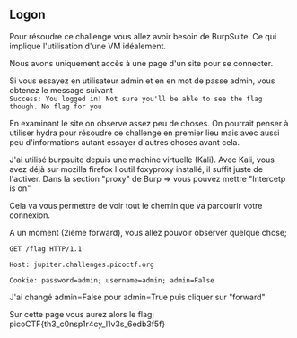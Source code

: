 ## Logon

Pour résoudre ce challenge vous allez avoir besoin de BurpSuite. 
Ce qui implique l'utilisation d'une VM idéalement. 


Nous avons uniquement accès à une page d'un site pour se connecter. 

Si vous essayez en utilisateur admin et en en mot de passe admin, vous obtenez le message suivant   
```Success: You logged in! Not sure you'll be able to see the flag though. No flag for you ```

En examinant le site on observe assez peu de choses. On pourrait penser à utiliser hydra pour résoudre ce challenge en premier lieu mais avec aussi peu d'informations autant essayer d'autres choses avant cela. 

J'ai utilisé burpsuite depuis une machine virtuelle (Kali).
Avec Kali, vous avez déjà sur mozilla firefox l'outil foxyproxy installé, il suffit juste de l'activer. 
Dans la section "proxy" de Burp => vous pouvez mettre "Intercetp is on"

Cela va vous permettre de voir tout le chemin que va parcourir votre connexion. 

A un moment (2ième forward), vous allez pouvoir observer quelque chose; 

``````
GET /flag HTTP/1.1

Host: jupiter.challenges.picoctf.org

Cookie: password=admin; username=admin; admin=False
``````

J'ai changé admin=False pour admin=True puis cliquer sur "forward" 

Sur cette page vous aurez alors le flag;    
picoCTF{th3_c0nsp1r4cy_l1v3s_6edb3f5f}
